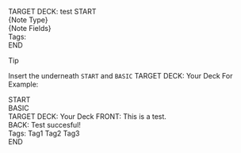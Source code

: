 TARGET DECK: test
START  
{Note Type}  
{Note Fields}  
Tags:  
END

> [!tip]
> Insert the underneath `START` and `BASIC`
> TARGET DECK: Your Deck
> For Example:

START  
BASIC  
TARGET DECK: Your Deck
FRONT: This is a test.  
BACK: Test succesful!  
Tags: Tag1 Tag2 Tag3  
END